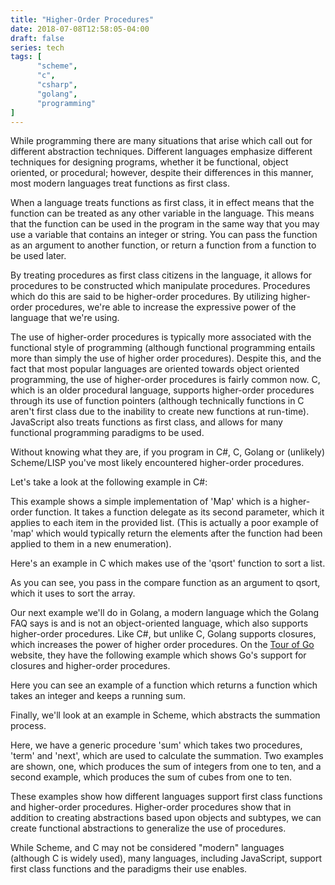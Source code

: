 ```yaml
---
title: "Higher-Order Procedures"
date: 2018-07-08T12:58:05-04:00
draft: false
series: tech
tags: [
      "scheme",
      "c",
      "csharp",
      "golang",
      "programming"
]
---
```


While programming there are many situations that arise which call out
for different abstraction techniques. Different languages emphasize
different techniques for designing programs, whether it be functional,
object oriented, or procedural; however, despite their differences in
this manner, most modern languages treat functions as first class.

When a language treats functions as first class, it in effect means
that the function can be treated as any other variable in the
language.  This means that the function can be used in the program in
the same way that you may use a variable that contains an integer or
string.  You can pass the function as an argument to another function,
or return a function from a function to be used later.

By treating procedures as first class citizens in the language, it
allows for procedures to be constructed which manipulate procedures.
Procedures which do this are said to be higher-order procedures.  By
utilizing higher-order procedures, we're able to increase the
expressive power of the language that we're using.

The use of higher-order procedures is typically more associated with
the functional style of programming (although functional programming
entails more than simply the use of higher order procedures).  Despite
this, and the fact that most popular languages are oriented towards
object oriented programming, the use of higher-order procedures is
fairly common now.  C, which is an older procedural language, supports
higher-order procedures through its use of function pointers (although
technically functions in C aren't first class due to the inability to
create new functions at run-time).  JavaScript also treats functions
as first class, and allows for many functional programming paradigms
to be used.

Without knowing what they are, if you program in C#, C, Golang or
(unlikely) Scheme/LISP you've most likely encountered higher-order
procedures.

Let's take a look at the following example in C#:

<script
src="https://gist.github.com/tylerlrhodes/921f6bf07919f555b0e158d5912f281d.js"></script>

This example shows a simple implementation of 'Map' which is a
higher-order function.  It takes a function delegate as its second
parameter, which it applies to each item in the provided list. (This
is actually a poor example of 'map' which would typically return the
elements after the function had been applied to them in a new
enumeration).

Here's an example in C which makes use of the 'qsort' function to sort
a list.

<script src="https://gist.github.com/tylerlrhodes/dfd17f883c0041f289ddeb6820e34dbe.js"></script>

As you can see, you pass in the compare function as an argument to
qsort, which it uses to sort the array.

Our next example we'll do in Golang, a modern language which the
Golang FAQ says is and is not an object-oriented language, which also
supports higher-order procedures.  Like C#, but unlike C, Golang
supports closures, which increases the power of higher order
procedures.  On the [Tour of Go](https://tour.golang.org/moretypes/25)
website, they have the following example which shows Go's support for
closures and higher-order procedures.

<script
src="https://gist.github.com/tylerlrhodes/337559bf0892bc9fdeaf317baf70d89b.js"></script>

Here you can see an example of a function which returns a function
which takes an integer and keeps a running sum.

Finally, we'll look at an example in Scheme, which abstracts the
summation process.

<script src="https://gist.github.com/tylerlrhodes/b9302a3e7c698ae162940e09b09ce1b2.js"></script>

Here, we have a generic procedure 'sum' which takes two procedures,
'term' and 'next', which are used to calculate the summation.  Two
examples are shown, one, which produces the sum of integers from one
to ten, and a second example, which produces the sum of cubes from one
to ten.

These examples show how different languages support first class
functions and higher-order procedures.  Higher-order procedures show
that in addition to creating abstractions based upon objects and
subtypes, we can create functional abstractions to generalize the use
of procedures.

While Scheme, and C may not be considered "modern" languages (although
C is widely used), many languages, including JavaScript, support first
class functions and the paradigms their use enables.  
